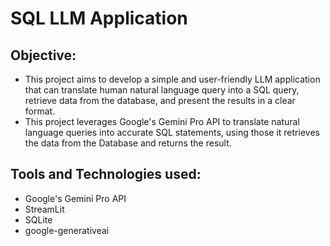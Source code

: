 # SQL LLM Application
## Objective:
* This project aims to develop a simple and user-friendly LLM application that can translate human natural language query into a SQL query, retrieve data from the database, and present the results in a clear format.
* This project leverages Google's Gemini Pro API to translate natural language queries into accurate SQL statements, using those it retrieves the data from the Database and returns the result.
## Tools and Technologies used:
* Google's Gemini Pro API
* StreamLit
* SQLite
* google-generativeai
